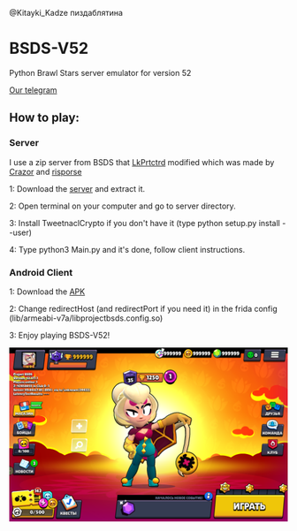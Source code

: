 @Kitayki_Kadze пиздаблятина
# BSDS-V52
Python Brawl Stars server emulator for version 52

[Our telegram](https://t.me/BSDS_Unofficial)

## How to play: ##

### Server ###
I use a zip server from BSDS that [LkPrtctrd](https://github.com/LkPrtctrd) modified which was made by [Сrazor](https://github.com/CrazorTheCat) and [risporse](https://github.com/risporce)

1: Download the [server](https://github.com/BrawlStarsApkZip/BSDS-V52/archive/refs/heads/main.zip) and extract it.

2: Open terminal on your computer and go to server directory.

3: Install TweetnaclCrypto if you don't have it (type python setup.py install --user)

4: Type python3 Main.py and it's done, follow client instructions.

### Android Client ###
1: Download the [APK](https://mega.nz/file/wvNGSTQL#CZD1mOiexC_T1MFCQipwBxDQb5uOhHZ6LPwgZw3Q3gc)

2: Change redirectHost (and redirectPort if you need it) in the frida config (lib/armeabi-v7a/libprojectbsds.config.so)

3: Enjoy playing BSDS-V52!

![BSDS-V52](https://github.com/BrawlStarsApkZip/BSDS-V52/blob/main/menu.png)
